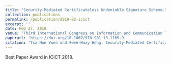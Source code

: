 ```yaml
---
title: "Security-Mediated Certificateless Undeniable Signature Scheme."
collection: publications
permalink: /publication/2018-02-icict
excerpt: ''
date: Feb 27, 2018
venue: 'Third International Congress on Information and Communication Technology (ICICT 2018), London, UK, February 27-28, 2018. Proceedings'
paperurl: 'https://doi.org/10.1007/978-981-13-1165-9'
citation: 'Tsz Hon Yuen and Swee-Huay Heng: Security-Mediated Certificateless Undeniable Signature Scheme. ICICT 2018'
---
```


Best Paper Award in ICICT 2018.
